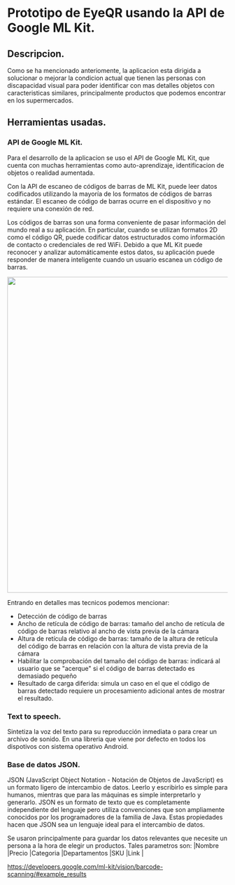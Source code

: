 # Prototipo de EyeQR usando la API de Google ML Kit.

## Descripcion.
Como se ha mencionado anteriomente, la aplicacion esta dirigida a solucionar o mejorar la condicion actual que tienen las personas con discapacidad visual para poder identificar con mas detalles objetos con caracteristicas similares, principalmente productos que podemos encontrar en los supermercados.

## Herramientas usadas.
### API de Google ML Kit.
Para el desarrollo de la aplicacion se uso el API de Google ML Kit, que cuenta con muchas herramientas como auto-aprendizaje, identificacion de objetos o realidad aumentada.

Con la API de escaneo de códigos de barras de ML Kit, puede leer datos codificados utilizando la mayoría de los formatos de códigos de barras estándar. El escaneo de código de barras ocurre en el dispositivo y no requiere una conexión de red.

Los códigos de barras son una forma conveniente de pasar información del mundo real a su aplicación. En particular, cuando se utilizan formatos 2D como el código QR, puede codificar datos estructurados como información de contacto o credenciales de red WiFi. Debido a que ML Kit puede reconocer y analizar automáticamente estos datos, su aplicación puede responder de manera inteligente cuando un usuario escanea un código de barras.

<img src="https://i.imgur.com/4e4csFD.png" width="720"/>

Entrando en detalles mas tecnicos podemos mencionar:
- Detección de código de barras
- Ancho de retícula de código de barras: tamaño del ancho de retícula de código de barras relativo al ancho de vista previa de la cámara
- Altura de retícula de código de barras: tamaño de la altura de retícula del código de barras en relación con la altura de vista previa de la cámara
- Habilitar la comprobación del tamaño del código de barras: indicará al usuario que se "acerque" si el código de barras detectado es demasiado pequeño
- Resultado de carga diferida: simula un caso en el que el código de barras detectado requiere un procesamiento adicional antes de mostrar el resultado.

### Text to speech.
Sintetiza la voz del texto para su reproducción inmediata o para crear un archivo de sonido. En una libreria que viene por defecto en todos los dispotivos con sistema operativo Android.

### Base de datos JSON.
JSON (JavaScript Object Notation - Notación de Objetos de JavaScript) es un formato ligero de intercambio de datos. Leerlo y escribirlo es simple para humanos, mientras que para las máquinas es simple interpretarlo y generarlo. JSON es un formato de texto que es completamente independiente del lenguaje pero utiliza convenciones que son ampliamente conocidos por los programadores de la familia de Java. Estas propiedades hacen que JSON sea un lenguaje ideal para el intercambio de datos.

Se usaron principalmente para guardar los datos relevantes que necesite un persona a la hora de elegir un productos. Tales parametros son:
|Nombre |Precio |Categoria |Departamentos |SKU  |Link |


https://developers.google.com/ml-kit/vision/barcode-scanning/#example_results
